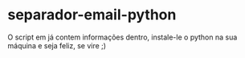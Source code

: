 # separador-email-python
O script em já contem informações dentro, instale-le o python na sua máquina e seja feliz, se vire ;)
